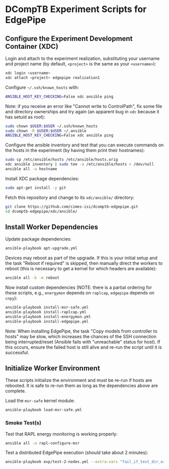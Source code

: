 # DCompTB Experiment Scripts for EdgePipe

## Configure the Experiment Development Container (XDC)

Login and attach to the experiment realization, substituting your username and project name (by default, `<project>` is the same as your `<username>`):

```sh
xdc login <username>
xdc attach <project> edgepipe realization1
```

Configure `~/.ssh/known_hosts` with:

```sh
ANSIBLE_HOST_KEY_CHECKING=False xdc ansible ping
```

Note: if you receive an error like "Cannot write to ControlPath", fix some file and directory ownerships and try again (an apparent bug in `xdc` because it has setuid as root):

```sh
sudo chown $USER:$USER ~/.ssh/known_hosts
sudo chown -R $USER:$USER ~/.ansible
ANSIBLE_HOST_KEY_CHECKING=False xdc ansible ping
```

Configure the ansible inventory and test that you can execute commands on the hosts in the experiment (by having them print their hostnames):

```sh
sudo cp /etc/ansible/hosts /etc/ansible/hosts.orig
xdc ansible inventory | sudo tee -a /etc/ansible/hosts > /dev/null
ansible all -a hostname
```

Install XDC package dependencies:

```sh
sudo apt-get install -y git
```

Fetch this repository and change to its `xdc/ansible/` directory:

```sh
git clone https://github.com/cimes-isi/dcomptb-edgepipe.git
cd dcomptb-edgepipe/xdc/ansible/
```


## Install Worker Dependencies

Update package dependencies:

```sh
ansible-playbook apt-upgrade.yml
```

Devices may reboot as part of the upgrade.
If this is your initial setup and the task "Reboot if required" is skipped, then manually direct the workers to reboot (this is necessary to get a kernel for which headers are available):

```sh
ansible all -b -m reboot
```

Now install custom dependencies (NOTE: there is a partial ordering for these scripts, e.g., `energymon` depends on `raplcap`, `edgepipe` depends on `cnpy`):

```sh
ansible-playbook install-msr-safe.yml
ansible-playbook install-raplcap.yml
ansible-playbook install-energymon.yml
ansible-playbook install-edgepipe.yml
```

Note: When installing EdgePipe, the task "Copy models from controller to hosts" may be slow, which increases the chances of the SSH connection being interrupted/reset (Ansible fails with "unreachable" status for host).
If this occurs, ensure the failed host is still alive and re-run the script until it is successful.


## Initialize Worker Environment

These scripts initialize the environment and must be re-run if hosts are rebooted.
It is safe to re-run them as long as the dependencies above are complete.

Load the `msr-safe` kernel module:

```sh
ansible-playbook load-msr-safe.yml
```

### Smoke Test(s)

Test that RAPL energy monitoring is working properly:

```sh
ansible all -a rapl-configure-msr
```

Test a distributed EdgePipe execution (should take about 2 minutes):

```sh
ansible-playbook exp/test-2-nodes.yml --extra-vars "fail_if_test_dir_exists=false"
```
